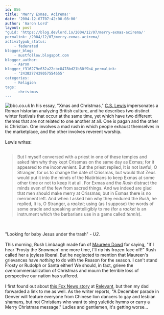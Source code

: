 ```yaml
---
id: 856
title: 'Merry Exmas, Acirema!'
date: '2004-12-07T07:42:00-08:00'
author: 'Aaron Lord'
layout: post
"guid: 'https://blog.devlord.io/2004/12/07/merry-exmas-acirema/'
permalink: /2004/12/07/merry-exmas-acirema/
activitypub_status:
    - federated
blogger_blog:
    - mustfollow.blogspot.com
blogger_author:
    - Aaron
blogger_f316279e632a22cbc8478bd21b80f9b4_permalink:
    - '2430277439057554655'
categories:
    - Religion
tags:
    - christmas
---
```


<img src="http://news.bbc.co.uk/media/images/40593000/jpg/_40593481_christmasshoppers203.jpg" alt="bbc.co.uk" align="left" />In his essay, "Xmas and Christmas," <a href="http://www.amazon.com/exec/obidos/ASIN/0802808689/lbmusic">C.S. Lewis</a> impersonates a Roman historian analyzing British culture, and he describes two distinct winter festivals that occur at the same time, yet which have two different themes that are not related to one another at all.  One is pagan and the other is Christian.  One involves a mad rush in which people exhaust themselves in the marketplace, and the other involves reverent worship.<br /><br />Lewis writes:<br /><br /><blockquote>But I myself conversed with a priest in one of these temples and asked him why they kept Crissmas on the same day as Exmas; for it appeared to me inconvenient.  But the priest replied, It is not lawful, O Stranger, for us to change the date of Crissmas, but would that Zeus would put it into the minds of the Niatirbians to keep Exmas at some other time or not to keep it at all.  For Exmas and the <i>Rush</i> distract the minds even of the few from sacred things.  And we indeed are glad that men should make merry at Crissmas; but in Exmas there is no merriment left.  And when I asked him why they endured the <i>Rush</i>, he replied, It is, O Stranger, a <i>racket</i>; using (as I suppose) the words of some oracle and speaking unintelligibly to me (for a <i>racket</i> is an instrument which the barbarians use in a game called <i>tennis</i>).</blockquote><br /><br />"Looking for baby Jesus under the trash" - <i>U2</i>.<br /><br />This morning, Rush Limbaugh made fun of <a href="http://www.nytimes.com/2004/12/05/opinion/05dowd.html?n=Top%2fOpinion%2fEditorials%20and%20Op%2dEd%2fOp%2dEd%2fColumnists%2fMaureen%20Dowd" target="_blank" rel="noopener">Maureen Dowd</a> for saying, "If I hear 'Frosty the Snowman' one more time, I'll rip his frozen face off!"  Rush called her a joyless liberal.  But he neglected to mention that Maureen's grievances have <i>nothing</i> to do with the Reason for the season.     I can't stand Frosty or Rudolph or Santa either!  We should, in fact, grieve the overcommercialization of Christmas and mourn the terrible loss of perspective our nation has suffered.<br /><br />I first found out about <a href="http://www.foxnews.com/story/0,2933,140545,00.html" target="_blank" rel="noopener">this Fox News story</a> at <a href="http://www.relevantmagazine.com/" target="_blank" rel="noopener">Relevant</a>, but then my dad forwarded a link to me as well.  As the writer reports, "A December parade in Denver will feature everyone from Chinese lion dancers to gay and lesbian shamans, but not Christians who want to sing yuletide hymns or carry a Merry Christmas message."    Ladies and gentlemen, it's getting worse...<div class="blogger-post-footer"></div>